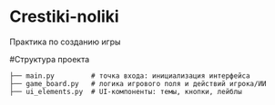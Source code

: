 # Crestiki-noliki
 Практика по созданию игры

#Структура проекта
```
├── main.py         # точка входа: инициализация интерфейса
├── game_board.py   # логика игрового поля и действий игрока/ИИ
├── ui_elements.py  # UI-компоненты: темы, кнопки, лейблы


